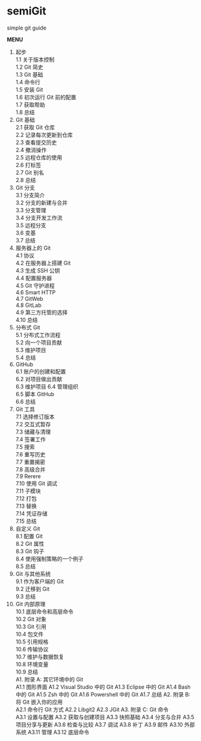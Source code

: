 # semiGit
simple git guide

<strong>MENU</strong>
1. 起步<br/>
  1.1 关于版本控制<br/>
  1.2 Git 简史<br/>
  1.3 Git 基础<br/>
  1.4 命令行<br/>
  1.5 安装 Git<br/>
  1.6 初次运行 Git 前的配置<br/>
  1.7 获取帮助<br/>
  1.8 总结<br/>
2. Git 基础<br/>
  2.1 获取 Git 仓库<br/>
  2.2 记录每次更新到仓库<br/>
  2.3 查看提交历史<br/>
  2.4 撤消操作<br/>
  2.5 远程仓库的使用<br/>
  2.6 打标签<br/>
  2.7 Git 别名<br/>
  2.8 总结<br/>
3. Git 分支<br/>
  3.1 分支简介<br/>
  3.2 分支的新建与合并<br/>
  3.3 分支管理<br/>
  3.4 分支开发工作流<br/>
  3.5 远程分支<br/>
  3.6 变基<br/>
  3.7 总结<br/>
4. 服务器上的 Git<br/>
  4.1 协议<br/>
  4.2 在服务器上搭建 Git<br/>
  4.3 生成 SSH 公钥<br/>
  4.4 配置服务器<br/>
  4.5 Git 守护进程<br/>
  4.6 Smart HTTP<br/>
  4.7 GitWeb<br/>
  4.8 GitLab<br/>
  4.9 第三方托管的选择<br/>
  4.10 总结<br/>
5. 分布式 Git<br/>
  5.1 分布式工作流程<br/>
  5.2 向一个项目贡献<br/>
  5.3 维护项目<br/>
  5.4 总结<br/>
6. GitHub<br/>
  6.1 账户的创建和配置<br/>
  6.2 对项目做出贡献<br/>
  6.3 维护项目
  6.4 管理组织<br/>
  6.5 脚本 GitHub<br/>
  6.6 总结<br/>
7. Git 工具<br/>
  7.1 选择修订版本<br/>
  7.2 交互式暂存<br/>
  7.3 储藏与清理<br/>
  7.4 签署工作<br/>
  7.5 搜索<br/>
  7.6 重写历史<br/>
  7.7 重置揭密<br/>
  7.8 高级合并<br/>
  7.9 Rerere<br/>
  7.10 使用 Git 调试<br/>
  7.11 子模块<br/>
  7.12 打包<br/>
  7.13 替换<br/>
  7.14 凭证存储<br/>
  7.15 总结<br/>
8. 自定义 Git<br/>
  8.1 配置 Git<br/>
  8.2 Git 属性<br/>
  8.3 Git 钩子<br/>
  8.4 使用强制策略的一个例子<br/>
  8.5 总结<br/>
9. Git 与其他系统<br/>
  9.1 作为客户端的 Git<br/>
  9.2 迁移到 Git<br/>
  9.3 总结<br/>
10. Git 内部原理<br/>
  10.1 底层命令和高层命令<br/>
  10.2 Git 对象<br/>
  10.3 Git 引用<br/>
  10.4 包文件<br/>
  10.5 引用规格<br/>
  10.6 传输协议<br/>
  10.7 维护与数据恢复<br/>
  10.8 环境变量<br/>
  10.9 总结<br/>
A1. 附录 A: 其它环境中的 Git<br/>
  A1.1 图形界面
  A1.2 Visual Studio 中的 Git
  A1.3 Eclipse 中的 Git
  A1.4 Bash 中的 Git
  A1.5 Zsh 中的 Git
  A1.6 Powershell 中的 Git
  A1.7 总结
A2. 附录 B: 将 Git 嵌入你的应用<br/>
  A2.1 命令行 Git 方式
  A2.2 Libgit2
  A2.3 JGit
A3. 附录 C: Git 命令<br/>
  A3.1 设置与配置
  A3.2 获取与创建项目
  A3.3 快照基础
  A3.4 分支与合并
  A3.5 项目分享与更新
  A3.6 检查与比较
  A3.7 调试
  A3.8 补丁
  A3.9 邮件
  A3.10 外部系统
  A3.11 管理
  A3.12 底层命令
